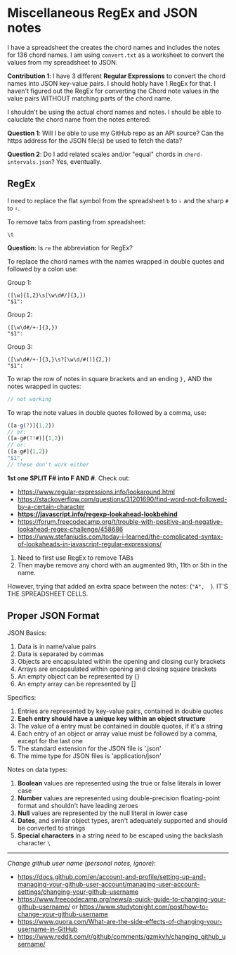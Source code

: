 # Miscellaneous RegEx and JSON notes

I have a spreadsheet the creates the chord names and includes the notes for 136 chord names. I am using `convert.txt` as a worksheet to convert the values from my spreadsheet to JSON. 

**Contribution 1**: I have 3 different **Regular Expressions** to convert the chord names into JSON key-value pairs. I should hobly have 1 RegEx for that. I haven't figured out the RegEx for converting the Chord note values in the value pairs WITHOUT matching parts of the chord name.

I shouldn't be using the actual chord names and notes. I should be able to caluclate the chord name from the notes entered: 

**Question 1**: Will I be able to use my GitHub repo as an API source? Can the https address for the JSON file(s) be used to fetch the data?

**Question 2**: Do I add related scales and/or "equal" chords in `chord-intervals.json`? Yes, eventually.

## RegEx

I need to replace the flat symbol from the spreadsheet `b` to `♭` and the sharp `#` to `♯`.

To remove tabs from pasting from spreadsheet:
```
\t
```
**Question**: Is `re` the abbreviation for RegEx? 

To replace the chord names with the names wrapped in double quotes and followed by a colon use:

Group 1:
```re
([\w]{1,2}\s[\w\d#/]{3,})
"$1":
```

Group 2:
```re
([\w\d#/+-]{3,})
"$1":
```

Group 3:
```re
([\w\d#/+-]{3,}\s?[\w\d/#()]{2,})
"$1":
```

To wrap the row of notes in square brackets and an ending `},` AND the notes wrapped in quotes:
```js 
// not working
```

To wrap the note values in double quotes followed by a comma, use:
```js 
([a-g(?)]{1,2})
// or:
([a-g#(?!#)]{1,2})
// or: 
([a-g#]{1,2})
"$1", 
// these don't work either
```

**1st one SPLIT F# into F AND #**. Check out:
- https://www.regular-expressions.info/lookaround.html
- https://stackoverflow.com/questions/31201690/find-word-not-followed-by-a-certain-character 
- **https://javascript.info/regexp-lookahead-lookbehind**
- https://forum.freecodecamp.org/t/trouble-with-positive-and-negative-lookahead-regex-challenge/458686 
- https://www.stefanjudis.com/today-i-learned/the-complicated-syntax-of-lookaheads-in-javascript-regular-expressions/ 

1. Need to first use RegEx to remove TABs
2. Then maybe remove any chord with an augmented 9th, 11th or 5th in the name.

However, trying that added an extra space between the notes: (`"A",  `). IT'S THE SPREADSHEET CELLS.

## Proper JSON Format

JSON Basics:
1. Data is in name/value pairs
1. Data is separated by commas
1. Objects are encapsulated within the opening and closing curly brackets
1. Arrays are encapsulated within opening and closing square brackets
1. An empty object can be represented by {}
1. An empty array can be represented by []

Specifics:
1. Entries are represented by key-value pairs, contained in double quotes
1. **Each entry should have a unique key within an object structure**
1. The value of a entry must be contained in double quotes, if it's a string
1. Each entry of an object or array value must be followed by a comma, except for the last one
1. The standard extension for the JSON file is '.json'
1. The mime type for JSON files is 'application/json'

Notes on data types:
1. **Boolean** values are represented using the true or false literals in lower case
1. **Number** values are represented using double-precision floating-point format and shouldn't have leading zeroes
1. **Null** values are represented by the null literal in lower case
1. **Dates**, and similar object types, aren't adequately supported and should be converted to strings
1. **Special characters** in a string need to be escaped using the backslash character `\`

- - - 

*Change github user name (personal notes, ignore)*: 
- https://docs.github.com/en/account-and-profile/setting-up-and-managing-your-github-user-account/managing-user-account-settings/changing-your-github-username
- https://www.freecodecamp.org/news/a-quick-guide-to-changing-your-github-username/ or https://www.studytonight.com/post/how-to-change-your-github-username
- https://www.quora.com/What-are-the-side-effects-of-changing-your-username-in-GitHub 
- https://www.reddit.com/r/github/comments/gzmkyh/changing_github_username/ 